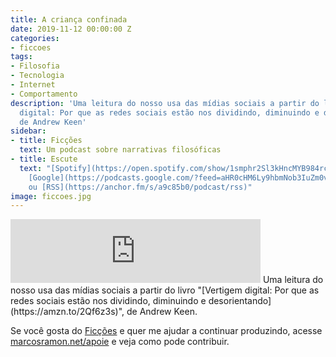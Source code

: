 ```yaml
---
title: A criança confinada
date: 2019-11-12 00:00:00 Z
categories:
- ficcoes
tags:
- Filosofia
- Tecnologia
- Internet
- Comportamento
description: 'Uma leitura do nosso usa das mídias sociais a partir do livro ''Vertigem
  digital: Por que as redes sociais estão nos dividindo, diminuindo e desorientando'',
  de Andrew Keen'
sidebar:
- title: Ficções
  text: Um podcast sobre narrativas filosóficas
- title: Escute
  text: "[Spotify](https://open.spotify.com/show/1smphr2Sl3kHncMYB984rc?si=Ds7GV4oNQnGxsm-bxYvasA),
    [Google](https://podcasts.google.com/?feed=aHR0cHM6Ly9hbmNob3IuZm0vcy9hOWM4NWIwL3BvZGNhc3QvcnNz)
    ou [RSS](https://anchor.fm/s/a9c85b0/podcast/rss)"
image: ficcoes.jpg
---
```


<iframe src="https://anchor.fm/podcastficcoes/embed/episodes/A-criana-confinada-e8vems" height="102px" width="400px" frameborder="0" scrolling="no"></iframe>
Uma leitura do nosso usa das mídias sociais a partir do livro "[Vertigem digital: Por que as redes sociais estão nos dividindo, diminuindo e desorientando](https://amzn.to/2Qf6z3s)", de Andrew Keen.

Se você gosta do [Ficções](https://marcosramon.net/ficcoes/) e quer me ajudar a continuar produzindo, acesse [marcosramon.net/apoie](https://marcosramon.net/apoie/) e veja como pode contribuir.
